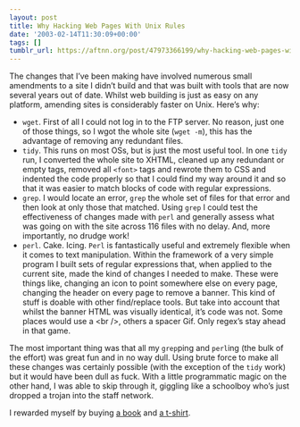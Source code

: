 ```yaml
---
layout: post
title: Why Hacking Web Pages With Unix Rules
date: '2003-02-14T11:30:09+00:00'
tags: []
tumblr_url: https://aftnn.org/post/47973366199/why-hacking-web-pages-with-unix-rules
---
```

<p>The changes that I&rsquo;ve been making have involved numerous small amendments to a site I didn&rsquo;t build and that was built with tools that are now several years out of date. Whilst web building is just as easy on any platform, amending sites is considerably faster on Unix. Here&rsquo;s why:</p>
<ul>
<li><code>wget</code>. First of all I could not log in to the FTP server. No reason, just one of those things, so I wgot the whole site (<code>wget -m</code>), this has the advantage of removing any redundant files.</li>
<li><code>tidy</code>. This runs on most OSs, but is just the most useful tool. In one <code>tidy</code> run, I converted the whole site to XHTML, cleaned up any redundant or empty tags, removed all <code>&lt;font&gt;</code> tags and rewrote them to CSS and indented the code properly so that I could find my way around it and so that it was easier to match blocks of code with regular expressions.</li>
<li><code>grep</code>. I would locate an error, <code>grep</code> the whole set of files for that error and then look at only those that matched. Using <code>grep</code> I could test the effectiveness of changes made with <code>perl</code> and generally assess what was going on with the site across 116 files with no delay. And, more importantly, no drudge work!</li>
<li><code>perl</code>. Cake. Icing. <code>Perl</code> is fantastically useful and extremely flexible when it comes to text manipulation. Within the framework of a very simple program I built sets of regular expressions that, when applied to the current site, made the kind of changes I needed to make. These were things like, changing an icon to point somewhere else on every page, changing the header on every page to remove a banner. This kind of stuff is doable with other find/replace tools. But take into account that whilst the banner HTML was visually identical, it&rsquo;s code was not. Some places would use a &lt;br /&gt;, others a spacer Gif. Only regex&rsquo;s stay ahead in that game.</li>
</ul>
<p>The most important thing was that all my <code>grep</code>ping and <code>perl</code>ing (the bulk of the effort) was great fun and in no way dull. Using brute force to make all these changes was certainly possible (with the exception of the <code>tidy</code> work) but it would have been dull as fuck. With a little programmatic magic on the other hand, I was able to skip through it, giggling like a schoolboy who&rsquo;s just dropped a trojan into the staff network.</p>
<p>I rewarded myself by buying <a href="http://www.amazon.co.uk/exec/obidos/ASIN/050028315X/ref=sr_aps_books_1_1/026-4221393-3035609">a book</a> and <a href="http://www.thinkgeek.com/tshirts/coder/5cb5/">a t-shirt</a>.</p>
